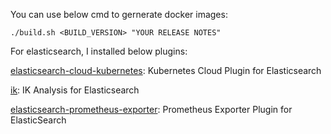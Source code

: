 You can use below cmd to gernerate docker images:
```
./build.sh <BUILD_VERSION> "YOUR RELEASE NOTES"
```

For elasticsearch, I installed below plugins:

[elasticsearch-cloud-kubernetes](https://github.com/fabric8io/elasticsearch-cloud-kubernetes): Kubernetes Cloud Plugin for Elasticsearch



[ik](https://github.com/medcl/elasticsearch-analysis-ik): IK Analysis for Elasticsearch



[elasticsearch-prometheus-exporter](https://github.com/vvanholl/elasticsearch-prometheus-exporter): Prometheus Exporter Plugin for ElasticSearch
